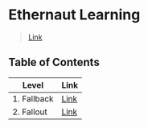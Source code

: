 # Ethernaut Learning

> [Link](https://ethernaut.openzeppelin.com/)

## Table of Contents

| Level | Link |
| --- | --- |
| 1. Fallback | [Link](/ethernaut/01-Fallback/) |
| 2. Fallout | [Link](/ethernaut/02-Fallout/) |